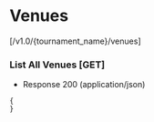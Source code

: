 # Venues 

[/v1.0/{tournament_name}/venues]

### List All Venues [GET]

+ Response 200 (application/json)
```
{
}
```